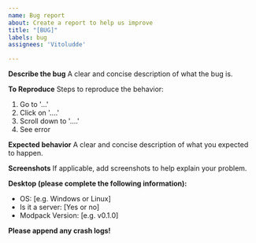 ```yaml
---
name: Bug report
about: Create a report to help us improve
title: "[BUG]"
labels: bug
assignees: 'Vitoludde'

---
```


**Describe the bug**
A clear and concise description of what the bug is.

**To Reproduce**
Steps to reproduce the behavior:
1. Go to '...'
2. Click on '....'
3. Scroll down to '....'
4. See error

**Expected behavior**
A clear and concise description of what you expected to happen.

**Screenshots**
If applicable, add screenshots to help explain your problem.

**Desktop (please complete the following information):**
 - OS: [e.g. Windows or Linux]
 - Is it a server: [Yes or no]
 - Modpack Version: [e.g. v0.1.0]

**Please append any crash logs!**
